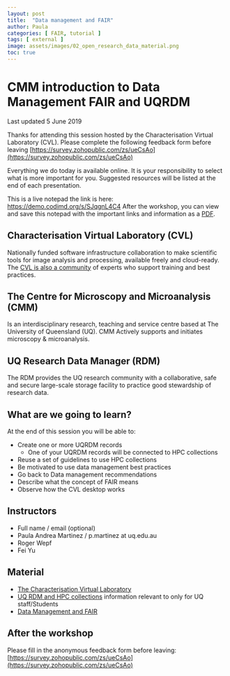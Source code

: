 ```yaml
---
layout: post
title:  "Data management and FAIR"
author: Paula
categories: [ FAIR, tutorial ]
tags: [ external ]
image: assets/images/02_open_research_data_material.png
toc: true
---
```

# CMM introduction to Data Management FAIR and UQRDM

Last updated 5 June 2019

Thanks for attending this session hosted by the Characterisation Virtual Laboratory (CVL). Please complete the following feedback form before leaving [https://survey.zohopublic.com/zs/ueCsAo](https://survey.zohopublic.com/zs/ueCsAo)

Everything we do today is available online. It is your responsibility to select what is more important for you.
Suggested resources will be listed at the end of each presentation.

This is a live notepad the link is here: https://demo.codimd.org/s/SJqgnL4C4
After the workshop, you can view and save this notepad with the important links and information as a [PDF](https://gitprint.com/Characterisation-Virtual-Laboratory/CVL_Community/blob/master/_posts/CMM19/2019-06-05-UQRDM-FAIR.md).

## Characterisation Virtual Laboratory (CVL)

Nationally funded software infrastructure collaboration
to make scientific tools for image analysis and processing, available freely and cloud-ready. The [CVL is also a community](https://characterisation-virtual-laboratory.github.io/CVL_Community/about) of experts who support training and best practices.

## The Centre for Microscopy and Microanalysis (CMM)

Is an interdisciplinary research, teaching and service centre based at The University of Queensland (UQ).
CMM Actively supports and initiates microscopy & microanalysis.

## UQ Research Data Manager (RDM)

The RDM provides the UQ research community with a collaborative, safe and secure large-scale storage facility to practice good stewardship of research data.

## What are we going to learn?

At the end of this session you will be able to:

* Create one or more UQRDM records
    * One of your UQRDM records will be connected to HPC collections
* Reuse a set of guidelines to use HPC collections
* Be motivated to use data management best practices
* Go back to Data management recommendations
* Describe what the concept of FAIR means
* Observe how the CVL desktop works

## Instructors

* Full name / email (optional)
* Paula Andrea Martinez / p.martinez at uq.edu.au
* Roger Wepf
* Fei Yu

## Material

* [The Characterisation Virtual Laboratory](https://demo.codimd.org/p/SJlh1PQAV#/)
* [UQ RDM and HPC collections](https://demo.codimd.org/p/Bygd78qXRV#/) information relevant to only for UQ staff/Students
* [Data Management and FAIR](https://demo.codimd.org/p/BJF9kXGRN#/)

## After the workshop

Please fill in the anonymous feedback form before leaving: [https://survey.zohopublic.com/zs/ueCsAo](https://survey.zohopublic.com/zs/ueCsAo)
